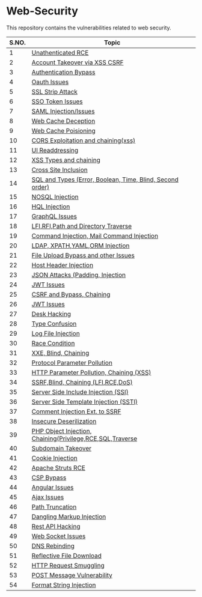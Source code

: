 # Web-Security
This repository contains the vulnerabilities related to web security.

| S.NO. | Topic |
| ------ | --------------- |
| 1 | [Unathenticated RCE](./Web-Issues/Issue-1.md)|
| 2 | [Account Takeover via XSS CSRF](./Web-Issues/Issue-2.md)|
| 3 | [Authentication Bypass](./Web-Issues/Issue-3.md)|
| 4 | [Oauth Issues](./Web-Issues/Issue-4.md)|
| 5 | [SSL Strip Attack](./Web-Issues/Issue-5.md)| 
| 6 | [SSO Token Issues](./Web-Issues/Issue-6.md)| 
| 7| [SAML Injection/Issues](./Web-Issues/Issue-7.md)| 
| 8|[Web Cache Deception](./Web-Issues/Issue-8.md)| 
| 9|[Web Cache Poisioning](./Web-Issues/Issue-9.md)| 
| 10 |[CORS Exploitation and chaining(xss)](./Web-Issues/Issue-10.md)| 
| 11|[UI Readdressing](./Web-Issues/Issue-11.md)| 
| 12|[XSS Types and chaining](./Web-Issues/Issue-12.md)| 
| 13|[Cross Site Inclusion](./Web-Issues/Issue-13.md)| 
| 14 |[SQL and Types (Error, Boolean, Time, Blind, Second order)](./Web-Issues/Issue-14.md)| 
| 15 |[NOSQL Injection](./Web-Issues/Issue-15.md)
| 16 |[HQL Injection](./Web-Issues/Issue-16.md)| 
| 17 |[GraphQL Issues](./Web-Issues/Issue-17.md)|
| 18 |[LFI,RFI,Path and Directory Traverse](./Web-Issues/Issue-18.md)|
| 19 |[Command Injection, Mail Command Injection](./Web-Issues/Issue-19.md)|
| 20 |[LDAP, XPATH,YAML,ORM Injection](./Web-Issues/Issue-20.md)|
| 21 |[File Upload Bypass and other Issues](./Web-Issues/Issue-21.md)|
| 22 |[Host Header Injection](./Web-Issues/Issue-22.md)|
| 23 |[JSON Attacks (Padding, Injection](./Web-Issues/Issue-23.md)|
| 24 |[JWT Issues](./Web-Issues/Issue-24.md)|
| 25 |[CSRF and Bypass, Chaining](./Web-Issues/Issue-25.md)|
| 26 |[JWT Issues](./Web-Issues/Issue-26.md)|
| 27 |[Desk Hacking](./Web-Issues/Issue-27.md)|
| 28 |[Type Confusion](./Web-Issues/Issue-28.md)|
| 29 |[Log File Injection](./Web-Issues/Issue-29.md)|
| 30 |[Race Condition](./Web-Issues/Issue-30.md)|
| 31 |[XXE, Blind, Chaining](./Web-Issues/Issue-31.md)|
| 32 |[Protocol Parameter Pollution](./Web-Issues/Issue-32.md)|
| 33 |[HTTP Parameter Pollution, Chaining (XSS)](./Web-Issues/Issue-33.md)|
| 34 |[SSRF,Blind, Chaining (LFI,RCE,DoS)](./Web-Issues/Issue-34.md)|
| 35 |[Server Side Include Injection (SSI)](./Web-Issues/Issue-35.md)|
| 36 |[Server Side Template Injection (SSTI)](./Web-Issues/Issue-36.md)|
| 37 |[Comment Injection Ext. to SSRF](./Web-Issues/Issue-37.md)|
| 38 |[Insecure Deserilization](./Web-Issues/Issue-38.md)|
| 39 |[PHP Object Injection, Chaining(Privilege,RCE,SQL,Traverse](./Web-Issues/Issue-39.md)|
| 40 |[Subdomain Takeover](./Web-Issues/Issue-40.md)|
| 41 |[Cookie Injection](./Web-Issues/Issue-41.md)|
| 42 |[Apache Struts RCE](./Web-Issues/Issue-42.md)|
| 43 |[CSP Bypass](./Web-Issues/Issue-43.md)|
| 44 |[Angular Issues](./Web-Issues/Issue-44.md)|
| 45 |[Ajax Issues](./Web-Issues/Issue-45.md)|
| 46 |[Path Truncation](./Web-Issues/Issue-46.md)|
| 47 |[Dangling Markup Injection](./Web-Issues/Issue-47.md)|
| 48 |[Rest API Hacking](./Web-Issues/Issue-48.md)|
| 49 |[Web Socket Issues](./Web-Issues/Issue-49.md)|
| 50 |[DNS Rebinding](./Web-Issues/Issue-50.md)|
| 51 |[Reflective File Download](./Web-Issues/Issue-51.md)|
| 52 |[HTTP Request Smuggling](./Web-Issues/Issue-52.md)|
| 53 |[POST Message Vulnerability](./Web-Issues/Issue-53.md)|
| 54 |[Format String Injection](./Web-Issues/Issue-54.md)|

